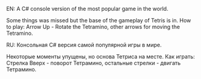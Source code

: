EN:
A C# console version of the most popular game in the world.

Some things was missed but the base of the gameplay of Tetris is in.
How to play: Arrow Up - Rotate the Tetramino, other arrows for moving the Tetramino.

RU:
Консольная C# версия самой популярной игры в мире.

Некоторые моменты упущены, но основа Тетриса на месте.
Как играть: Стрелка Вверх - поворот Тетрамино, остальные стрелки - двигать Тетрамино.
